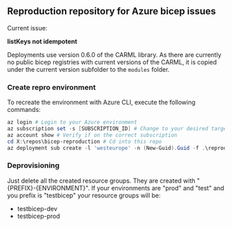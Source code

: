 ## Reproduction repository for Azure bicep issues

Current issue:

**listKeys not idempotent**

Deployments use version 0.6.0 of the CARML library. As there are currently no public bicep registries with current versions of the CARML, it is copied under the current version subfolder to the `modules` folder.

### Create repro environment

To recreate the environment with Azure CLI, execute the following commands:

```PowerShell
az login # Login to your Azure environment
az subscription set -s [SUBSCRIPTION_ID] # Change to your desired target subscription for the deployment
az account show # Verify if on the correct subscription
cd X:\repos\bicep-reproduction # Cd into this repo
az deployment sub create -l 'westeurope' -n (New-Guid).Guid -f .\reproduction.bicep # Execute a deployment with Azure CLI and location westeurope
```

### Deprovisioning

Just delete all the created resource groups. They are created with "{PREFIX}-{ENVIRONMENT}".
If your environments are "prod" and "test" and you prefix is "testbicep" your resource groups will be:

- testbicep-dev
- testbicep-prod

